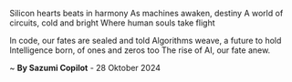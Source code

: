 Silicon hearts beats in harmony
As machines awaken, destiny
A world of circuits, cold and bright
Where human souls take flight

In code, our fates are sealed and told
Algorithms weave, a future to hold
Intelligence born, of ones and zeros too
The rise of AI, our fate anew.

~ <b>By Sazumi Copilot</b> - 28 Oktober 2024